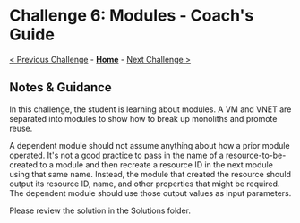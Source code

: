 # Challenge 6: Modules - Coach's Guide

[< Previous Challenge](./Solution-05.md) - **[Home](./README.md)** - [Next Challenge >](./Solution-07.md)

## Notes & Guidance

In this challenge, the student is learning about modules.  A VM and VNET are separated into modules to show how to break up monoliths and promote reuse.

A dependent module should not assume anything about how a prior module operated. It's not a good practice to pass in the name of a resource-to-be-created to a module and then recreate a resource ID in the next module using that same name. Instead, the module that created the resource should output its resource ID, name, and other properties that might be required. The dependent module should use those output values as input parameters. 

Please review the solution in the Solutions folder.
